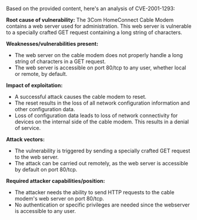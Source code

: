 Based on the provided content, here's an analysis of CVE-2001-1293:

**Root cause of vulnerability:** The 3Com HomeConnect Cable Modem contains a web server used for administration. This web server is vulnerable to a specially crafted GET request containing a long string of characters.

**Weaknesses/vulnerabilities present:**
*   The web server on the cable modem does not properly handle a long string of characters in a GET request.
*   The web server is accessible on port 80/tcp to any user, whether local or remote, by default.

**Impact of exploitation:**
*   A successful attack causes the cable modem to reset.
*   The reset results in the loss of all network configuration information and other configuration data.
*   Loss of configuration data leads to loss of network connectivity for devices on the internal side of the cable modem. This results in a denial of service.

**Attack vectors:**
*   The vulnerability is triggered by sending a specially crafted GET request to the web server.
*   The attack can be carried out remotely, as the web server is accessible by default on port 80/tcp.

**Required attacker capabilities/position:**
*   The attacker needs the ability to send HTTP requests to the cable modem's web server on port 80/tcp.
*   No authentication or specific privileges are needed since the webserver is accessible to any user.